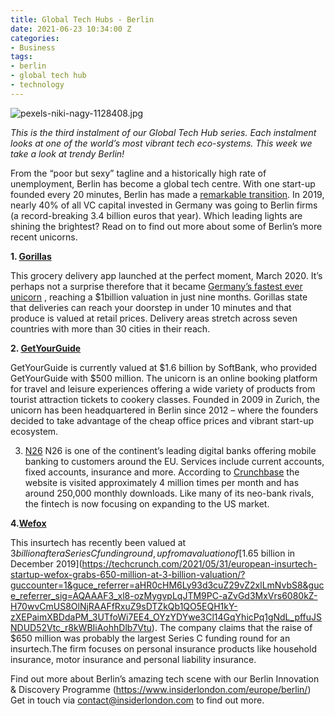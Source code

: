 ```yaml
---
title: Global Tech Hubs - Berlin
date: 2021-06-23 10:34:00 Z
categories:
- Business
tags:
- berlin
- global tech hub
- technology
---
```


![pexels-niki-nagy-1128408.jpg](/uploads/pexels-niki-nagy-1128408.jpg)

*This is the third instalment of our Global Tech Hub series. Each instalment looks at one of the world’s most vibrant tech eco-systems. This week we take a look at trendy Berlin!*

From the “poor but sexy” tagline and a historically high rate of unemployment, Berlin has become a global tech centre. With one start-up founded every 20 minutes, Berlin has made a [remarkable transition](https://www.insiderlondon.com/blog/berlin-a-new-global-centre/). In 2019, nearly 40% of all VC capital invested in Germany was going to Berlin firms (a record-breaking 3.4 billion euros that year). 
Which leading lights are shining the brightest? Read on to find out more about some of Berlin’s more recent unicorns.

**1.	[Gorillas](https://gorillas.io/en)** 

This grocery delivery app launched at the perfect moment, March 2020. It’s perhaps not a surprise therefore that it became [Germany’s fastest ever unicorn](https://sifted.eu/articles/gorillas-raises-e245m-unicorn/0) , reaching a $1billion valuation in just nine months. Gorillas state that deliveries can reach your doorstep in under 10 minutes and that produce is valued at retail prices. Delivery areas stretch across seven countries with more than 30 cities in their reach. 

**2. [GetYourGuide](https://www.getyourguide.co.uk/)**

GetYourGuide is currently valued at $1.6 billion by SoftBank, who provided GetYourGuide with $500 million. The unicorn is an online booking platform for travel and leisure experiences offering a wide variety of products from tourist attraction tickets to cookery classes. Founded in 2009 in Zurich, the unicorn has been headquartered in Berlin since 2012 – where the founders decided to take advantage of the cheap office prices and vibrant start-up ecosystem.

3. [N26](https://n26.com/)
N26 is one of the continent’s leading digital banks offering mobile banking to customers around the EU. Services include current accounts, fixed accounts, insurance and more. According to [Crunchbase](https://www.crunchbase.com/organization/n26/technology) the website is visited approximately 4 million times per month and has around 250,000 monthly downloads. Like many of its neo-bank rivals, the fintech is now focusing on expanding to the US market.

**4.[Wefox](https://www.wefox.com/)**

This insurtech has recently been valued at $3 billion after a Series C funding round, up from a valuation of [$1.65 billion in December 2019](https://techcrunch.com/2021/05/31/european-insurtech-startup-wefox-grabs-650-million-at-3-billion-valuation/?guccounter=1&guce_referrer=aHR0cHM6Ly93d3cuZ29vZ2xlLmNvbS8&guce_referrer_sig=AQAAAF3_xl8-ozMygvpLqJTM9PC-aZvGd3MxVrs6080kZ-H70wvCmUS8OlNjRAAFfRxuZ9sDTZkQb1QO5EQH1kY-zXEPaimXBDdaPM_3UTfoWi7EE4_OYzYDYwe3Cl14GqYhicPq1gNdL_pffuJSNDUD52Vtc_r8kWBIiAohhDlb7Vtu). The company claims that the raise of $650 million was probably the largest Series C funding round for an insurtech.The firm focuses on personal insurance products like household insurance, motor insurance and personal liability insurance.


Find out more about Berlin’s amazing tech scene with our Berlin Innovation & Discovery Programme (https://www.insiderlondon.com/europe/berlin/) Get in touch via contact@insiderlondon.com to find out more.
